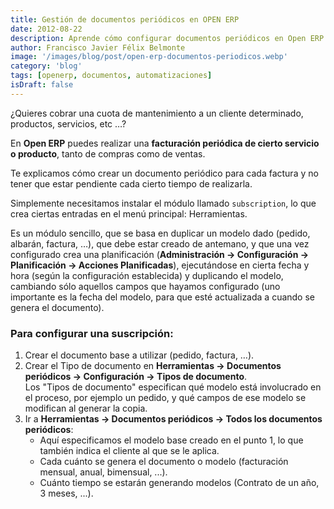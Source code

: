```yaml
---
title: Gestión de documentos periódicos en OPEN ERP
date: 2012-08-22
description: Aprende cómo configurar documentos periódicos en Open ERP para automatizar la facturación de servicios o productos de manera eficiente.
author: Francisco Javier Félix Belmonte
image: '/images/blog/post/open-erp-documentos-periodicos.webp'
category: 'blog'
tags: [openerp, documentos, automatizaciones]
isDraft: false
---
```


¿Quieres cobrar una cuota de mantenimiento a un cliente determinado, productos, servicios, etc …?

En **Open ERP** puedes realizar una **facturación periódica de cierto servicio o producto**, tanto de compras como de ventas.

Te explicamos cómo crear un documento periódico para cada factura y no tener que estar pendiente cada cierto tiempo de realizarla.

Simplemente necesitamos instalar el módulo llamado `subscription`, lo que crea ciertas entradas en el menú principal: Herramientas.

Es un módulo sencillo, que se basa en duplicar un modelo dado (pedido, albarán, factura, …), que debe estar creado de antemano, y que una vez configurado crea una planificación (**Administración → Configuración → Planificación → Acciones Planificadas**), ejecutándose en cierta fecha y hora (según la configuración establecida) y duplicando el modelo, cambiando sólo aquellos campos que hayamos configurado (uno importante es la fecha del modelo, para que esté actualizada a cuando se genera el documento).

### Para configurar una suscripción:

1. Crear el documento base a utilizar (pedido, factura, …).
2. Crear el Tipo de documento en **Herramientas → Documentos periódicos → Configuración → Tipos de documento**.  
   Los "Tipos de documento" especifican qué modelo está involucrado en el proceso, por ejemplo un pedido, y qué campos de ese modelo se modifican al generar la copia.
3. Ir a **Herramientas → Documentos periódicos → Todos los documentos periódicos**:
   - Aquí especificamos el modelo base creado en el punto 1, lo que también indica el cliente al que se le aplica.
   - Cada cuánto se genera el documento o modelo (facturación mensual, anual, bimensual, ...).
   - Cuánto tiempo se estarán generando modelos (Contrato de un año, 3 meses, ...).
